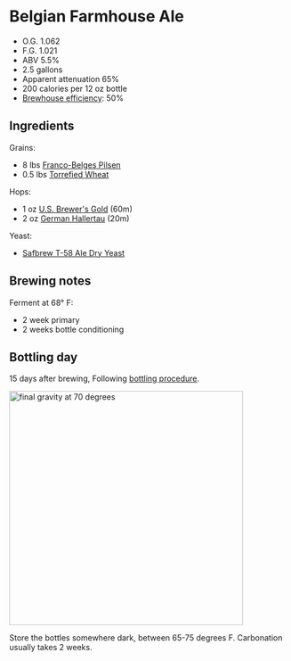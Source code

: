 # Belgian Farmhouse Ale

* O.G. 1.062
* F.G. 1.021
* ABV 5.5%
* 2.5 gallons
* Apparent attenuation 65%
* 200 calories per 12 oz bottle
* [Brewhouse efficiency][eff]: 50%

[eff]: ../definitions#brewhouse-efficiency.md

## Ingredients

Grains:

* 8 lbs [Franco-Belges Pilsen][belges]
* 0.5 lbs [Torrefied Wheat][wheat]

[belges]: http://www.northernbrewer.com/franco-belges-pilsen-malt
[wheat]: http://www.northernbrewer.com/torrified-wheat

Hops:

* 1 oz [U.S. Brewer's Gold][gold] (60m)
* 2 oz [German Hallertau][tau] (20m)

[gold]: http://www.northernbrewer.com/us-brewers-gold-hop-pellets
[tau]: http://www.northernbrewer.com/german-hallertau-hop-pellets

Yeast:

* [Safbrew T-58 Ale Dry Yeast][yeast]

[yeast]: http://www.northernbrewer.com/safbrew-t-58

## Brewing notes

Ferment at 68° F:

* 2 week primary
* 2 weeks bottle conditioning

## Bottling day

15 days after brewing,
Following [bottling procedure][bottling].

[bottling]: ../procedures.md#bottle

<img alt="final gravity at 70 degrees"
src="https://cloud.githubusercontent.com/assets/198/17086254/491e484c-51a2-11e6-8688-d5ffb5cf5b14.png"
width="420px">

Store the bottles somewhere dark, between 65-75 degrees F.
Carbonation usually takes 2 weeks.
